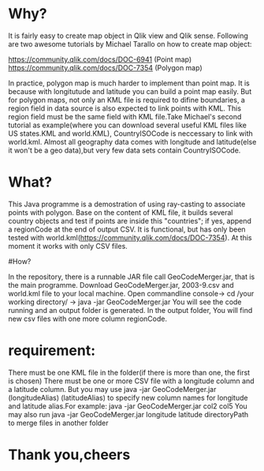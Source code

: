# Why?
It is fairly easy to create map object in Qlik view and Qlik sense. Following are two awesome tutorials by Michael Tarallo on how to create map object:

https://community.qlik.com/docs/DOC-6941 (Point map)
https://community.qlik.com/docs/DOC-7354 (Polygon map)

In practice, polygon map is much harder to implement than point map. It is because with longitutude and latitude you can build a point map easily. But for polygon maps, not only an KML file is required to difine boundaries, a region field in data source is also expected to link points with KML. This region field must be the same field with KML file.Take Michael's second tutorial as example(where you can download several useful KML files like US states.KML and world.KML), CountryISOCode is neccessary to link with world.kml. 
Almost all geography data comes with longitude and latitude(else it won't be a geo data),but very few data sets contain CountryISOCode.

# What?

This Java programme is a demostration of using ray-casting to associate points with polygon. Base on the content of KML file, it builds several country objects and test if points are inside this "countries"; if yes, append a regionCode at the end of output CSV. It is functional, but has only been tested with world.kml(https://community.qlik.com/docs/DOC-7354). 
At this moment it works with only CSV files.

#How?

In the repository, there is a runnable JAR file call GeoCodeMerger.jar, that is the main programme.
Download GeoCodeMerger.jar, 2003-9.csv and world.kml file to your local machine. Open commandline console-> cd /your working directory/ -> java -jar GeoCodeMerger.jar You will see the code running and an output folder is generated. In the output folder, You will find new csv files with one more column regionCode.

# requirement:
There must be one KML file in the folder(if there is more than one, the first is chosen) 
There must be one or more CSV file with a longitude column and a latitude column.
But you may use java -jar GeoCodeMerger.jar (longitudeAlias) (latitudeAlias) to specify new column names for longitude and latitude alias.For example:
java -jar GeoCodeMerger.jar col2 col5
You may also run 
java -jar GeoCodeMerger.jar longitude latitude directoryPath
to merge files in another folder

# Thank you,cheers
